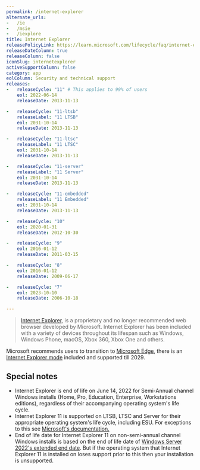 ```yaml
---
permalink: /internet-explorer
alternate_urls:
-   /ie
-   /msie
-   /iexplore
title: Internet Explorer 
releasePolicyLink: https://learn.microsoft.com/lifecycle/faq/internet-explorer-microsoft-edge#what-is-the-lifecycle-policy-for-internet-explorer-
releaseDateColumn: true
releaseColumn: false
iconSlug: internetexplorer
activeSupportColumn: false
category: app
eolColumn: Security and technical support
releases:
-   releaseCycle: "11" # This applies to 99% of users
    eol: 2022-06-14
    releaseDate: 2013-11-13

-   releaseCycle: "11-ltsb"
    releaseLabel: "11 LTSB"
    eol: 2031-10-14
    releaseDate: 2013-11-13

-   releaseCycle: "11-ltsc"
    releaseLabel: "11 LTSC"
    eol: 2031-10-14
    releaseDate: 2013-11-13

-   releaseCycle: "11-server"
    releaseLabel: "11 Server"
    eol: 2031-10-14
    releaseDate: 2013-11-13

-   releaseCycle: "11-embedded"
    releaseLabel: "11 Embedded"
    eol: 2031-10-14
    releaseDate: 2013-11-13

-   releaseCycle: "10"
    eol: 2020-01-31
    releaseDate: 2012-10-30

-   releaseCycle: "9"
    eol: 2016-01-12
    releaseDate: 2011-03-15

-   releaseCycle: "8"
    eol: 2016-01-12
    releaseDate: 2009-06-17

-   releaseCycle: "7"
    eol: 2023-10-10
    releaseDate: 2006-10-18

---
```


> [Internet Explorer](https://www.microsoft.com/download/internet-explorer.aspx), is a proprietary and no longer recommended web browser developed by Microsoft. Internet Explorer has been included with a variety of devices throughout its lifespan such as Windows, Windows Phone, macOS, Xbox 360, Xbox One and others.

Microsoft recommends users to transition to [Microsoft Edge](https://www.microsoft.com/edge), there is an [Internet Explorer mode](https://learn.microsoft.com/deployedge/edge-ie-mode) included and supported till 2029.

## Special notes

- Internet Explorer is end of life on June 14, 2022 for Semi-Annual channel Windows installs (Home, Pro, Education, Enterprise, Workstations editions), regardless of their accompanying operating system's life cycle.
- Internet Explorer 11 is supported on LTSB, LTSC and Server for their appropriate operating system's life cycle, including ESU. For exceptions to this see [Microsoft's documentation.](https://learn.microsoft.com/lifecycle/faq/internet-explorer-microsoft-edge#what-is-the-lifecycle-policy-for-internet-explorer-)
- End of life date for Internet Explorer 11 on non-semi-annual channel Windows installs is based on the end of life date of [Windows Server 2022's extended end date](https://learn.microsoft.com/lifecycle/products/windows-server-2022). But if the operating system that Internet Explorer 11 is installed on loses support prior to this then your installation is unsupported.
